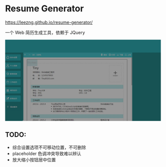 # Resume Generator

<https://leezng.github.io/resume-generator/>

一个 Web 简历生成工具，依赖于 JQuery

![简历编辑界面](./image/02.jpg)

## TODO:

* 综合设置选项不可移动位置，不可删除
* placeholder 色调冲突导致难以辨认
* 放大缩小按钮居中位置
